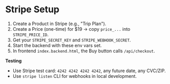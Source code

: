 # Stripe Setup

1. Create a Product in Stripe (e.g., "Trip Plan").
2. Create a Price (one-time) for $19 → copy `price_...` into `STRIPE_PRICE_ID`.
3. Get your `STRIPE_SECRET_KEY` and `STRIPE_WEBHOOK_SECRET`.
4. Start the backend with these env vars set.
5. In frontend `index.backend.html`, the Buy button calls `/api/checkout`.

**Testing**
- Use Stripe test card: `4242 4242 4242 4242`, any future date, any CVC/ZIP.
- Use `stripe listen` CLI for webhooks in local development.
